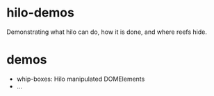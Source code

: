 # hilo-demos

Demonstrating what hilo can do, how it is done, and where reefs hide.

# demos

* whip-boxes: Hilo manipulated DOMElements
* ...

